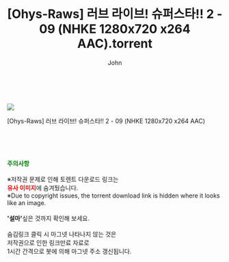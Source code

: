 ﻿---
layout: post
title:  "    [Ohys-Raws] 러브 라이브! 슈퍼스타!! 2 - 09 (NHKE 1280x720 x264 AAC).torrent"
author: John
categories: [ 애니/만화 ]
tags: [  ]
image: https://torrentrj54.com/uploadfile/full/2903f89af100ae6c24217492527eb45ffc405cc6.jpg 
description: "    [Ohys-Raws] 러브 라이브! 슈퍼스타!! 2 - 09 (NHKE 1280x720 x264 AAC) torrent 정보 공유"
toc: true
toc_sticky: true
---

<br>
<p><img src="https://torrentrj54.com/uploadfile/full/2903f89af100ae6c24217492527eb45ffc405cc6.jpg"/></p>
 [Ohys-Raws] 러브 라이브! 슈퍼스타!! 2 - 09 (NHKE 1280x720 x264 AAC)  
    
<br><br><br>
<p data-ke-size="size16"><b><span style="color: green;">주의사항</span></b><br /><br />※저작권 문제로 인해 토렌트 다운로드 링크는<br /><b><span style="color: red;">유사 이미지</span></b>에 숨겨뒀습니다.<br />※Due to copyright issues, the torrent download link is hidden where it looks like an image.<br /><br /><b>'설마'</b>싶은 것까지 확인해 보세요.<br /><br />숨김링크 클릭 시 마그넷 나타나지 않는 것은<br />저작권으로 인한 링크만료 자료로<br />1시간 간격으로 봇에 의해 마그넷 주소 갱신됩니다.</p>
